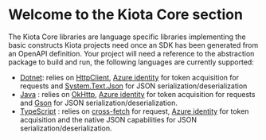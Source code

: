 # Welcome to the Kiota Core section

The Kiota Core libraries are language specific libraries implementing the basic constructs Kiota projects need once an SDK has been generated from an OpenAPI definition.
Your project will need a reference to the abstraction package to build and run, the following languages are currently supported:

- [Dotnet](./dotnet): relies on [HttpClient](https://docs.microsoft.com/en-us/dotnet/api/system.net.http.httpclient?view=net-5.0), [Azure identity](https://www.nuget.org/packages/Azure.Identity) for token acquisition for requests and [System.Text.Json](https://docs.microsoft.com/en-us/dotnet/api/system.text.json?view=net-5.0) for JSON serialization/deserialization
- [Java](./java) : relies on [OkHttp](https://square.github.io/okhttp/), [Azure identity](https://docs.microsoft.com/en-us/java/api/overview/azure/identity-readme?view=azure-java-stable) for token acquisition for requests and [Gson](https://github.com/google/gson) for JSON serialization/deserialization.
- [TypeScript](./typescript) : relies on [cross-fetch](https://www.npmjs.com/package/cross-fetch) for request, [Azure identity](https://www.npmjs.com/package/@azure/identity) for token acquisition and the native JSON capabilities for JSON serialization/deserialization.
